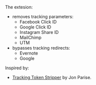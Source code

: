 The extesion:

* removes tracking parameters:
    * Facebook Click ID
    * Google Click ID
    * Instagram Share ID
    * MailChimp
    * UTM
* bypasses tracking redirects:
    * Evernote
    * Google

Inspired by:

* [Tracking Token Stripper](https://github.com/jparise/chrome-utm-stripper) by Jon Parise.
